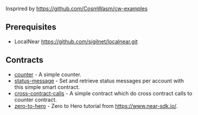 Insprired by https://github.com/CosmWasm/cw-examples

## Prerequisites

- LocalNear <https://github.com/sigilnet/localnear.git>

## Contracts

- [counter](https://github.com/nguquen/near-examples/tree/master/contracts/counter) - A simple counter.
- [status-message](https://github.com/nguquen/near-examples/tree/master/contracts/status-message) - Set and retrieve status messages per account with this simple smart contract.
- [cross-contract-calls](https://github.com/nguquen/near-examples/tree/master/contracts/cross-contract-calls) - A simple contract which do cross contract calls to counter contract.
- [zero-to-hero](https://github.com/nguquen/near-examples/tree/master/contracts/zero-to-hero) - Zero to Hero tutorial from <https://www.near-sdk.io/>.

